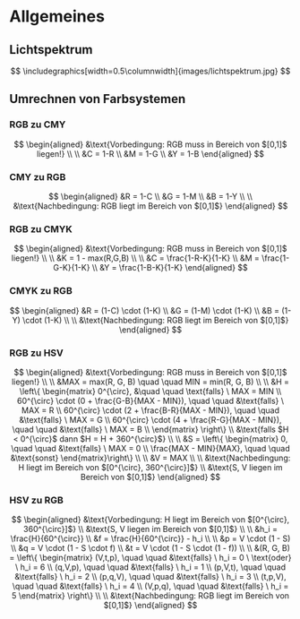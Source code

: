 # Allgemeines

## Lichtspektrum

$$ \includegraphics[width=0.5\columnwidth]{images/lichtspektrum.jpg} $$

## Umrechnen von Farbsystemen

### RGB zu CMY

$$
\begin{aligned}
    &\text{Vorbedingung: RGB muss in Bereich von $[0,1]$ liegen!} \\
    \\
    &C = 1-R \\
    &M = 1-G \\
    &Y = 1-B
\end{aligned}
$$

### CMY zu RGB

$$
\begin{aligned}
    &R = 1-C \\
    &G = 1-M \\
    &B = 1-Y \\
    \\
    &\text{Nachbedingung: RGB liegt im Bereich von $[0,1]$}
\end{aligned}
$$

### RGB zu CMYK

$$
\begin{aligned}
    &\text{Vorbedingung: RGB muss in Bereich von $[0,1]$ liegen!} \\
    \\
    &K = 1 - max(R,G,B) \\
    \\
    &C = \frac{1-R-K}{1-K} \\
    &M = \frac{1-G-K}{1-K} \\
    &Y = \frac{1-B-K}{1-K}
\end{aligned}
$$

### CMYK zu RGB

$$
\begin{aligned}
    &R = (1-C) \cdot (1-K) \\
    &G = (1-M) \cdot (1-K) \\
    &B = (1-Y) \cdot (1-K) \\
    \\
    &\text{Nachbedingung: RGB liegt im Bereich von $[0,1]$}
\end{aligned}
$$

### RGB zu HSV

$$
\begin{aligned}
    &\text{Vorbedingung: RGB muss in Bereich von $[0,1]$ liegen!} \\
    \\
    &MAX = max(R, G, B) \quad \quad MIN = min(R, G, B) \\
    \\
    &H = \left\{ \begin{matrix}
        0^{\circ}, &\quad \quad \text{falls} \ MAX = MIN \\
        60^{\circ} \cdot (0 + \frac{G-B}{MAX - MIN}), \quad \quad &\text{falls} \ MAX = R \\
        60^{\circ} \cdot (2 + \frac{B-R}{MAX - MIN}), \quad \quad &\text{falls} \ MAX = G \\
        60^{\circ} \cdot (4 + \frac{R-G}{MAX - MIN}), \quad \quad &\text{falls} \ MAX = B \\
    \end{matrix} \right\} \\
    &\text{falls $H < 0^{\circ}$ dann $H = H + 360^{\circ}$} \\
    \\
    &S = \left\{ \begin{matrix}
        0, \quad \quad &\text{falls} \ MAX = 0 \\
        \frac{MAX - MIN}{MAX}, \quad \quad &\text{sonst}
    \end{matrix}\right\} \\
    \\
    &V = MAX \\
    \\
    &\text{Nachbedingung: H liegt im Bereich von $[0^{\circ}, 360^{\circ}]$} \\
    &\text{S, V liegen im Bereich von $[0,1]$}
\end{aligned}
$$

### HSV zu RGB

$$
\begin{aligned}
    &\text{Vorbedingung: H liegt im Bereich von $[0^{\circ}, 360^{\circ}]$} \\
    &\text{S, V liegen im Bereich von $[0,1]$} \\
    \\
    &h_i = \frac{H}{60^{\circ}} \\
    &f = \frac{H}{60^{\circ}} - h_i \\
    \\
    &p = V \cdot (1 - S) \\
    &q = V \cdot (1 - S \cdot f) \\
    &t = V \cdot (1 - S \cdot (1 - f)) \\
    \\
    &(R, G, B) = \left\{ \begin{matrix}
        (V,t,p), \quad \quad &\text{falls} \ h_i = 0 \ \text{oder} \ h_i = 6 \\
        (q,V,p), \quad \quad &\text{falls} \ h_i = 1 \\
        (p,V,t), \quad \quad &\text{falls} \ h_i = 2 \\
        (p,q,V), \quad \quad &\text{falls} \ h_i = 3 \\
        (t,p,V), \quad \quad &\text{falls} \ h_i = 4 \\
        (V,p,q), \quad \quad &\text{falls} \ h_i = 5
    \end{matrix} \right\} \\
    \\
    &\text{Nachbedingung: RGB liegt im Bereich von $[0,1]$}
\end{aligned}
$$
